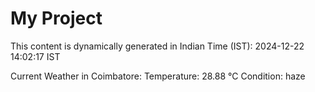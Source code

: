 # My Project

This content is dynamically generated in Indian Time (IST): 2024-12-22 14:02:17 IST


Current Weather in Coimbatore:
Temperature: 28.88 °C
Condition: haze
